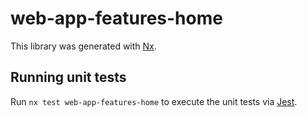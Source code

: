 # web-app-features-home

This library was generated with [Nx](https://nx.dev).

## Running unit tests

Run `nx test web-app-features-home` to execute the unit tests via [Jest](https://jestjs.io).
